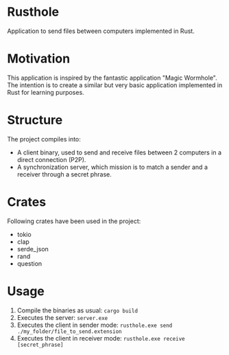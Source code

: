 # Rusthole
Application to send files between computers implemented in Rust.

# Motivation
This application is inspired by the fantastic application "Magic Wormhole".
The intention is to create a similar but very basic application implemented in Rust for learning purposes.

# Structure
The project compiles into: 
- A client binary, used to send and receive files between 2 computers in a direct connection (P2P).
- A synchronization server, which mission is to match a sender and a receiver through a secret phrase.

# Crates
Following crates have been used in the project:
- tokio
- clap
- serde_json
- rand
- question

# Usage
1) Compile the binaries as usual: `cargo build`
2) Executes the server: `server.exe`
3) Executes the client in sender mode: `rusthole.exe send ./my_folder/file_to_send.extension`
4) Executes the client in receiver mode: `rusthole.exe receive [secret_phrase]`
